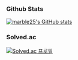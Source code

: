 
### Github Stats
[![marble25's GitHub stats](https://github-readme-stats.vercel.app/api?username=marble25)](https://github.com/anuraghazra/github-readme-stats)


### Solved.ac
[![Solved.ac
프로필](http://mazassumnida.wtf/api/v2/generate_badge?boj=ljiho1998)](https://solved.ac/ljiho1998)

<!--
**marble25/marble25** is a ✨ _special_ ✨ repository because its `README.md` (this file) appears on your GitHub profile.

Here are some ideas to get you started:

- 🔭 I’m currently working on ...
- 🌱 I’m currently learning ...
- 👯 I’m looking to collaborate on ...
- 🤔 I’m looking for help with ...
- 💬 Ask me about ...
- 📫 How to reach me: ...
- 😄 Pronouns: ...
- ⚡ Fun fact: ...
-->
